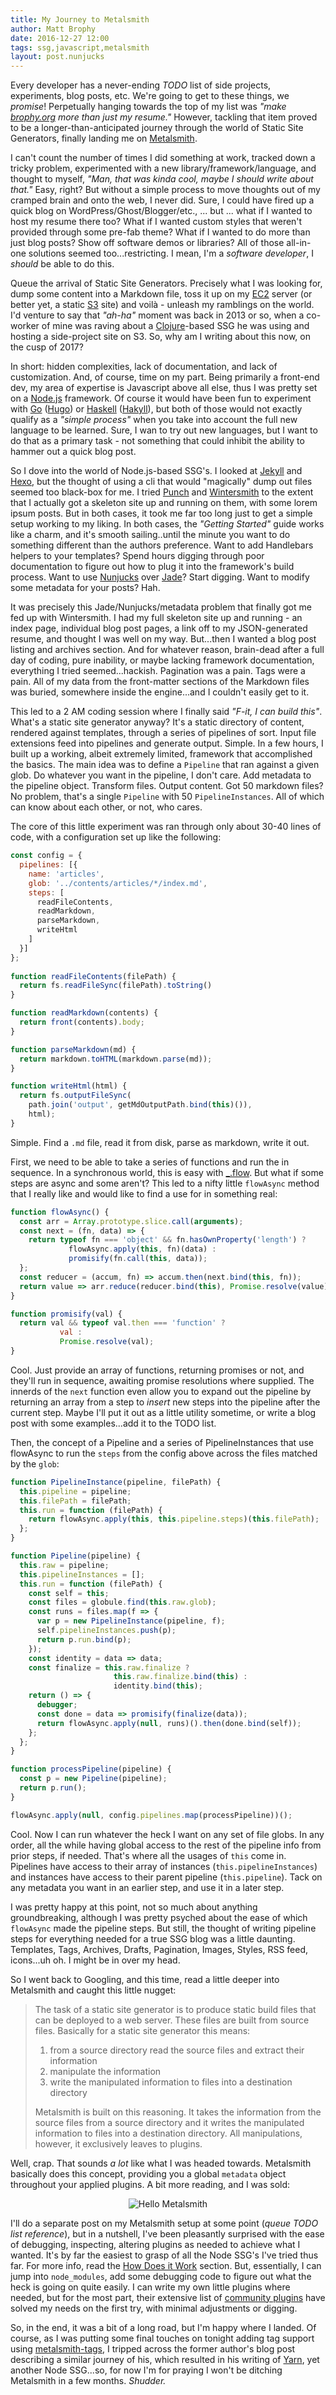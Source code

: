 ```yaml
---
title: My Journey to Metalsmith
author: Matt Brophy
date: 2016-12-27 12:00
tags: ssg,javascript,metalsmith
layout: post.nunjucks
---
```


Every developer has a never-ending _TODO_ list of side projects, experiments,
blog posts, etc.  We're going to get to these things, we _promise_!  Perpetually hanging towards the top of my list was _"make [brophy.org] more than just my resume."_  However, tackling that item proved to be a longer-than-anticipated journey through the world of Static Site Generators, finally landing me on [Metalsmith].

I can't count the number of times I did something at work, tracked down a tricky problem, experimented with a new library/framework/language, and thought to myself, _"Man, that was kinda cool, maybe I should write about that."_  Easy, right?  But without a simple process to move thoughts out of my cramped brain and onto the web, I never did.  Sure, I could have fired up a quick blog on WordPress/Ghost/Blogger/etc., ... but ... what if I wanted to host my resume there too?  What if I wanted custom styles that weren't provided through some pre-fab theme?  What if I wanted to do more than just blog posts?  Show off software demos or libraries?  All of those all-in-one solutions seemed too...restricting.  I mean, I'm a _software developer_, I _should_ be able to do this.  

Queue the arrival of Static Site Generators.  Precisely what I was looking for, dump some content into a Markdown file, toss it up on my [EC2] server (or better yet, a static [S3] site) and voilà - unleash my ramblings on the world.  I'd venture to say that _"ah-ha"_ moment was back in 2013 or so, when a co-worker of mine was raving about a [Clojure]-based SSG he was using and hosting a side-project site on S3.  So, why am I writing about this now, on the cusp of 2017?

In short: hidden complexities, lack of documentation, and lack of customization.  And, of course, time on my part.  Being primarily a front-end dev, my area of expertise is Javascript above all else, thus I was pretty set on a [Node.js] framework.  Of course it would have been fun to experiment with [Go] ([Hugo]) or [Haskell] ([Hakyll]), but both of those would not exactly qualify as a _"simple process"_ when you take into account the full new language to be learned.  Sure, I wan to try out new languages, but I want to do that as a primary task - not something that could inhibit the ability to hammer out a quick blog post.

So I dove into the world of Node.js-based SSG's.  I looked at [Jekyll] and [Hexo], but the thought of using a cli that would "magically" dump out files seemed too black-box for me.  I tried [Punch] and [Wintersmith] to the extent that I actually got a skeleton site up and running on them, with some lorem ipsum posts.  But in both cases, it took me far too long just to get a simple setup working to my liking.  In both cases, the _"Getting Started"_ guide works like a charm, and it's smooth sailing..until the minute you want to do something different than the authors preference.  Want to add Handlebars helpers to your templates?  Spend hours digging through poor documentation to figure out how to plug it into the framework's build process.  Want to use [Nunjucks] over [Jade]?  Start digging.  Want to modify some metadata for your posts?  Hah.

It was precisely this Jade/Nunjucks/metadata problem that finally got me fed up with Wintersmith.  I had my full skeleton site up and running - an index page, individual blog post pages, a link off to my JSON-generated resume, and thought I was well on my way.  But...then I wanted a blog post listing and archives section.  And for whatever reason, brain-dead after a full day of coding, pure inability, or maybe lacking framework documentation, everything I tried seemed...hackish.  Pagination was a pain.  Tags were a pain.  All of my data from the front-matter sections of the Markdown files was buried, somewhere inside the engine...and I couldn't easily get to it.

This led to a 2 AM coding session where I finally said _"F-it, I can build this"_.  What's a static site generator anyway?  It's a static directory of content, rendered against templates, through a series of pipelines of sort.  Input file extensions feed into pipelines and generate output.  Simple.  In a few hours, I built up a working, albeit extremely limited, framework that accomplished the basics.  The main idea was to define a `Pipeline` that ran against a given glob.  Do whatever you want in the pipeline, I don't care.  Add metadata to the pipeline object.  Transform files.  Output content.  Got 50 markdown files?  No problem, that's a single `Pipeline` with 50 `PipelineInstances`.  All of which can know about each other, or not, who cares.

The core of this little experiment was ran through only about 30-40 lines of code, with a configuration set up like the following:

```javascript
const config = {
  pipelines: [{
    name: 'articles',
    glob: '../contents/articles/*/index.md',
    steps: [
      readFileContents,
      readMarkdown,
      parseMarkdown,
      writeHtml
    ]
  }]
};
 
function readFileContents(filePath) {
  return fs.readFileSync(filePath).toString()
}

function readMarkdown(contents) {
  return front(contents).body;
}

function parseMarkdown(md) {
  return markdown.toHTML(markdown.parse(md));
}

function writeHtml(html) {
  return fs.outputFileSync(
    path.join('output', getMdOutputPath.bind(this)()), 
    html);
}
```

Simple.  Find a `.md` file, read it from disk, parse as markdown, write it out.

First, we need to be able to take a series of functions and run the in sequence.  In a synchronous world, this is easy with [_.flow].  But what if some steps are async and some aren't?  This led to a nifty little `flowAsync` method that I really like and would like to find a use for in something real:

```javascript
function flowAsync() {
  const arr = Array.prototype.slice.call(arguments);
  const next = (fn, data) => {
    return typeof fn === 'object' && fn.hasOwnProperty('length') ?
             flowAsync.apply(this, fn)(data) :
             promisify(fn.call(this, data));
  };
  const reducer = (accum, fn) => accum.then(next.bind(this, fn));
  return value => arr.reduce(reducer.bind(this), Promise.resolve(value));
}

function promisify(val) {
  return val && typeof val.then === 'function' ?
           val :
           Promise.resolve(val);
}
```

Cool.  Just provide an array of functions, returning promises or not, and they'll run in sequence, awaiting promise resolutions where supplied.  The innerds of the `next` function even allow you to expand out the pipeline by returning an array from a step to _insert_ new steps into the pipeline after the current step.  Maybe I'll put it out as a little utility sometime, or write a blog post with some examples...add it to the TODO list.

Then, the concept of a Pipeline and a series of PipelineInstances that use flowAsync to run the `steps` from the config above across the files matched by the  `glob`:

```javascript
function PipelineInstance(pipeline, filePath) {
  this.pipeline = pipeline;
  this.filePath = filePath;
  this.run = function (filePath) {
    return flowAsync.apply(this, this.pipeline.steps)(this.filePath);
  };
}

function Pipeline(pipeline) {
  this.raw = pipeline;
  this.pipelineInstances = [];
  this.run = function (filePath) {
    const self = this;
    const files = globule.find(this.raw.glob);
    const runs = files.map(f => {
      var p = new PipelineInstance(pipeline, f);
      self.pipelineInstances.push(p);
      return p.run.bind(p);
    });
    const identity = data => data;
    const finalize = this.raw.finalize ?
                       this.raw.finalize.bind(this) :
                       identity.bind(this);
    return () => {
      debugger;
      const done = data => promisify(finalize(data));
      return flowAsync.apply(null, runs)().then(done.bind(self));
    };
  };
}

function processPipeline(pipeline) {
  const p = new Pipeline(pipeline);
  return p.run();
}

flowAsync.apply(null, config.pipelines.map(processPipeline))();
```

Cool.  Now I can run whatever the heck I want on any set of file globs.  In any order, all the while having global access to the rest of the pipeline info from prior steps, if needed.  That's where all the usages of `this` come in.  Pipelines have access to their array of instances (`this.pipelineInstances`) and instances have access to their parent pipeline (`this.pipeline`).  Tack on any metadata you want in an earlier step, and use it in a later step.

I was pretty happy at this point, not so much about anything groundbreaking, although I was pretty psyched about the ease of which `flowAsync` made the pipeline steps.  But still, the thought of writing pipeline steps for everything needed for a true SSG blog was a little daunting.  Templates, Tags, Archives, Drafts, Pagination, Images, Styles, RSS feed, icons...uh oh.  I might be in over my head.

So I went back to Googling, and this time, read a little deeper into Metalsmith and caught this little nugget:

> The task of a static site generator is to produce static build files that can be deployed to a web server. These files are built from source files. Basically for a static site generator this means:
> 
>   1. from a source directory read the source files and extract their information
>   2. manipulate the information
>   3. write the manipulated information to files into a destination directory
>   
> Metalsmith is built on this reasoning. It takes the information from the source files from a source directory and it writes the manipulated information to files into a destination directory. All manipulations, however, it exclusively leaves to plugins.

Well, crap.  That sounds _a lot_ like what I was headed towards.  Metalsmith basically does this concept, providing you a global `metadata` object throughout your applied plugins.  A bit more reading, and I was sold:

<p style="text-align:center">
    <img src="https://d17oy1vhnax1f7.cloudfront.net/items/3J0p0L2d3b2E2G1M0C13/Image%202016-12-28%20at%201.02.42%20AM.png?v=b9e9bffa" title="Hello Metalsmith" />
</p>

I'll do a separate post on my Metalsmith setup at some point (_queue TODO list reference_), but in a nutshell, I've been pleasantly surprised with the ease of debugging, inspecting, altering plugins as needed to achieve what I wanted.  It's by far the easiest to grasp of all the Node SSG's I've tried thus far.  For more info, read the [How Does it Work][Metalsmith-details] section.  But, essentially, I can jump into `node_modules`, add some debugging code to figure out what the heck is going on quite easily.  I can write my own little plugins where needed, but for the most part, their extensive list of [community plugins][Metalsmith-plugins] have solved my needs on the first try, with minimal adjustments or digging.

So, in the end, it was a bit of a long road, but I'm happy where I landed.  Of course, as I was putting some final touches on tonight adding tag support using [metalsmith-tags], I tripped across the former author's blog post describing a similar journey of his, which resulted in his writing of [Yarn], yet another Node SSG...so, for now I'm for praying I won't be ditching Metalsmith in a few months.  _Shudder._

[brophy.org]: http://brophy.org "brophy.org"
[Metalsmith]: http://metalsmith.io "Metalsmith"
[Metalsmith-plugins]: http://www.metalsmith.io/#the-community-plugins "Metalsmith Plugins"
[Metalsmith-details]: http://www.metalsmith.io/#how-does-it-work-in-more-detail- "Metalsmith Details"
[metalsmith-tags]: https://github.com/totocaster/metalsmith-tags "metalsmith-tags"
[EC2]: https://aws.amazon.com/ec2/ "EC2"
[S3]: https://aws.amazon.com/s3/ "S3"
[Clojure]: http://clojure.com/ "Clojure"
[Node.js]: https://nodejs.org/ "Node.js"
[Go]: https://golang.org/ "Go"
[Hugo]: https://gohugo.io/ "Hugo"
[Haskell]: https://www.haskell.org/ "Haskell"
[Hakyll]: https://jaspervdj.be/hakyll/ "Hakyll"
[Punch]: http://laktek.github.io/punch/ "Punch"
[Wintersmith]: http://wintersmith.io/ "Wintersmith"
[Jekyll]: https://jekyllrb.com/ "Jekyll"
[Hexo]: https://hexo.io/ "Hexo"
[Handlebars]: http://handlebarsjs.com/ "Handlebars"
[Nunjucks]: https://mozilla.github.io/nunjucks/ "Nunjucks"
[Jade]: https://www.npmjs.com/package/jade "Jade (aka Pug)"
[_.flow]: https://lodash.com/docs/4.17.3#flow "_.flow"
[Yarn]: http://hswolff.com/blog/introducing-yarn/ "Yarn"
